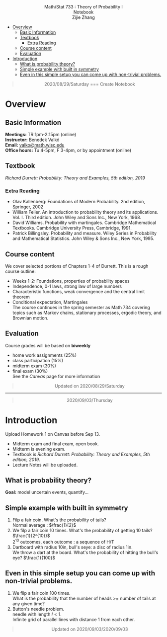 <center>Math/Stat 733 : Theory of Probability I</center>  
<center>Notebook</center>
<center>Zijie Zhang </center>

- [Overview](#overview)
  - [Basic Information](#basic-information)
  - [Textbook](#textbook)
    - [Extra Reading](#extra-reading)
  - [Course content](#course-content)
  - [Evaluation](#evaluation)
- [Introduction](#introduction)
  - [What is probability theory?](#what-is-probability-theory)
  - [Simple example with built in symmetry](#simple-example-with-built-in-symmetry)
  - [Even in this simple setup you can come up with non-trivial problems.](#even-in-this-simple-setup-you-can-come-up-with-non-trivial-problems)


><center>2020/08/29/Saturday === Create Notebook</center>

# Overview
## Basic Information
**Meetings:** TR 1pm-2:15pm (online)  
**Instructor:** Benedek Valkó  
**Email:** <valko@math.wisc.edu>  
**Office hours:** Tu 4-5pm, F 3-4pm, or by appointment (online)

## Textbook
_Richard Durrett: Probability: Theory and Examples, 5th edition, 2019_  
### Extra Reading
* Olav Kallenberg: Foundations of Modern Probability. 2nd edition, Springer, 2002
* William Feller. An introduction to probability theory and its applications. Vol. I. Third edition. John Wiley and Sons Inc., New York, 1968.
* David Williams. Probability with martingales. Cambridge Mathematical Textbooks. Cambridge University Press, Cambridge, 1991.
* Patrick Billingsley. Probability and measure. Wiley Series in Probability and Mathematical Statistics. John Wiley \& Sons Inc., New York, 1995.

## Course content
We cover selected portions of Chapters 1-4 of Durrett. This is a rough course outline:  
* Weeks 1-2: Foundations, properties of probability spaces
* Independence, 0-1 laws, strong law of large numbers
* Characteristic functions, weak convergence and the central limit theorem
* Conditional expectation, Martingales  
The course continues in the spring semester as Math 734 covering topics such as Markov chains, stationary processes, ergodic theory, and Brownian motion.

## Evaluation
Course grades will be based on **biweekly**
* home work assignments (25%)
* class participation (15%)
* midterm exam (30%)
* final exam (30%)  
See the _Canvas_ page for more information  

><center>Updated on 2020/08/29/Saturday</center>
- - - -
><center>2020/09/03/Thursday</center>

# Introduction
Upload Homework 1 on Canvas before Sep 13.  
* Midterm exam and final exam, open book.
* Midterm is evening exam.
* Textbook is _Richard Durrett: Probability: Theory and Examples, 5th edition, 2019_.
* Lecture Notes will be uploaded.

## What is probability theory?
**Goal:** model uncertain events, quantify...  
## Simple example with built in symmetry
1. Filp a fair coin. What's the probability of tails?  
   Normal average : $\frac{1}{2}$  
2. We filp a fair coin 10 times. 
   What's the probability of getting 10 tails?  $\frac{1}{2^{10}}$  
   $2^{10}$ outcomes, each outcome : a sequence of H/T  
3. Dartboard with radius 10in, bull's seye: a disc of radius 1in.  
   We throw a dart at the board. What's the probability of hitting the bull's eye? $\frac{1}{100}$  
## Even in this simple setup you can come up with non-trivial problems.
1. We flip a fair coin 100 times.  
    What is the probability that the number of heads >= number of tails at any given time?
2. Button's needle problem.  
   needle with length $l<1$.  
   Infinite grid of parallel lines with distance 1 from each other.  
   <center> <src img="src/Lec1-1.PNG"> </center>

><center>Updated on 2020/09/03/2020/09/03</center>